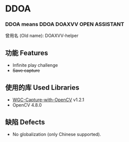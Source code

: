 # DDOA

### DDOA means DDOA DOAXVV OPEN ASSISTANT

曾用名 (Old name): DOAXVV-helper

## 功能 Features

* Infinite play challenge
* ~~Save capture~~

## 使用的库 Used Libraries

* [WGC-Capture-with-OpenCV](https://github.com/OwlHowlinMornSky/WGC-Capture-with-OpenCV) v1.2.1
* OpenCV 4.8.0

## 缺陷 Defects

* No globalization (only Chinese supported).
